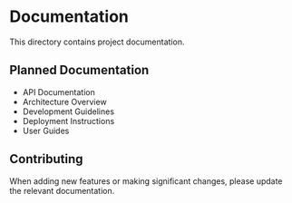 # Documentation

This directory contains project documentation.

## Planned Documentation

- API Documentation
- Architecture Overview
- Development Guidelines
- Deployment Instructions
- User Guides

## Contributing

When adding new features or making significant changes, please update the relevant documentation.
